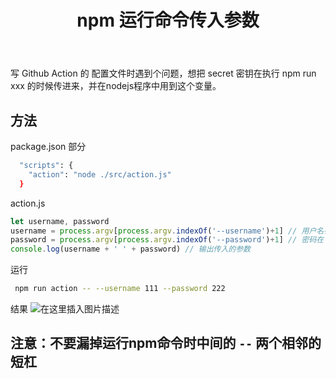 ﻿---
slug: 20211014
title: npm 运行命令传入参数
authors: mcx
tags: [Javascript, Nodejs, npm]
---

写 Github Action 的 配置文件时遇到个问题，想把 secret 密钥在执行 npm run xxx 的时候传进来，并在nodejs程序中用到这个变量。

## 方法

package.json 部分

```bash
  "scripts": {
    "action": "node ./src/action.js"
  }
```

action.js
```javascript
let username, password
username = process.argv[process.argv.indexOf('--username')+1] // 用户名在 --username 后面
password = process.argv[process.argv.indexOf('--password')+1] // 密码在 --password 后面
console.log(username + ' ' + password) // 输出传入的参数
```

<!--truncate-->

运行

```bash
 npm run action -- --username 111 --password 222
```

结果
![在这里插入图片描述](https://img-blog.csdnimg.cn/722550d4d8f24d3fa8627f38fd49aa1c.png)

## 注意：不要漏掉运行npm命令时中间的 `--` 两个相邻的短杠
